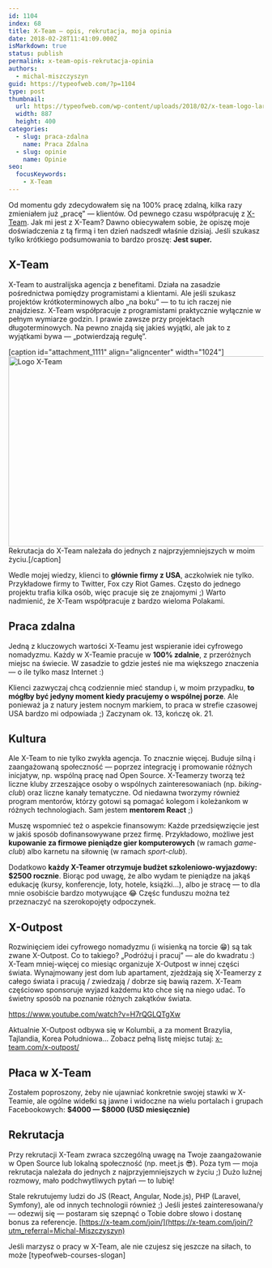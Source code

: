 ```yaml
---
id: 1104
index: 68
title: X-Team — opis, rekrutacja, moja opinia
date: 2018-02-28T11:41:09.000Z
isMarkdown: true
status: publish
permalink: x-team-opis-rekrutacja-opinia
authors:
  - michal-miszczyszyn
guid: https://typeofweb.com/?p=1104
type: post
thumbnail:
  url: https://typeofweb.com/wp-content/uploads/2018/02/x-team-logo-large.png
  width: 887
  height: 400
categories:
  - slug: praca-zdalna
    name: Praca Zdalna
  - slug: opinie
    name: Opinie
seo:
  focusKeywords:
    - X-Team
---
```


Od momentu gdy zdecydowałem się na 100% pracę zdalną, kilka razy zmieniałem już „pracę” — klientów. Od pewnego czasu współpracuję z [X-Team](https://x-team.com/join/?utm_referral=Michal-Miszczyszyn). Jak mi jest z X-Team? Dawno obiecywałem sobie, że opiszę moje doświadczenia z tą firmą i ten dzień nadszedł właśnie dzisiaj. Jeśli szukasz tylko krótkiego podsumowania to bardzo proszę: **Jest super.**

## X-Team

X-Team to australijska agencja z benefitami. Działa na zasadzie pośrednictwa pomiędzy programistami a klientami. Ale jeśli szukasz projektów krótkoterminowych albo „na boku” — to tu ich raczej nie znajdziesz. X-Team współpracuje z programistami praktycznie wyłącznie w pełnym wymiarze godzin. I prawie zawsze przy projektach długoterminowych. Na pewno znajdą się jakieś wyjątki, ale jak to z wyjątkami bywa — „potwierdzają regułę”.

[caption id="attachment_1111" align="aligncenter" width="1024"]<img src="https://typeofweb.com/wp-content/uploads/2018/02/x-team-logo-e1519724229412-1024x375.png" alt="Logo X-Team" width="1024" height="375" class="size-large wp-image-1111" /> Rekrutacja do X-Team należała do jednych z najprzyjemniejszych w moim życiu.[/caption]

Wedle mojej wiedzy, klienci to **głównie firmy z USA**, aczkolwiek nie tylko. Przykładowe firmy to Twitter, Fox czy Riot Games. Często do jednego projektu trafia kilka osób, więc pracuje się ze znajomymi ;) Warto nadmienić, że X-Team współpracuje z bardzo wieloma Polakami.

## Praca zdalna

Jedną z kluczowych wartości X-Teamu jest wspieranie idei cyfrowego nomadyzmu. Każdy w X-Teamie pracuje w **100% zdalnie**, z przeróżnych miejsc na świecie. W zasadzie to gdzie jesteś nie ma większego znaczenia — o ile tylko masz Internet :)

Klienci zazwyczaj chcą codziennie mieć standup i, w moim przypadku, **to mógłby być jedyny moment kiedy pracujemy o wspólnej porze**. Ale ponieważ ja z natury jestem nocnym markiem, to praca w strefie czasowej USA bardzo mi odpowiada ;) Zaczynam ok. 13, kończę ok. 21.

## Kultura

Ale X-Team to nie tylko zwykła agencja. To znacznie więcej. Buduje silną i zaangażowaną społeczność — poprzez integrację i promowanie różnych inicjatyw, np. wspólną pracę nad Open Source. X-Teamerzy tworzą też liczne kluby zrzeszające osoby o wspólnych zainteresowaniach (np. _biking-club_) oraz liczne kanały tematyczne. Od niedawna tworzymy również program mentorów, którzy gotowi są pomagać kolegom i koleżankom w różnych technologiach. Sam jestem **mentorem React** ;)

Muszę wspomnieć też o aspekcie finansowym: Każde przedsięwzięcie jest w jakiś sposób dofinansowywane przez firmę. Przykładowo, możliwe jest **kupowanie za firmowe pieniądze gier komputerowych** (w ramach _game-club_) albo karnetu na siłownię (w ramach _sport-club_).

Dodatkowo **każdy X-Teamer otrzymuje budżet szkoleniowo-wyjazdowy: $2500 rocznie**. Biorąc pod uwagę, że albo wydam te pieniądze na jakąś edukację (kursy, konferencje, loty, hotele, książki…), albo je stracę — to dla mnie osobiście bardzo motywujące 😂 Częśc funduszu można też przeznaczyć na szerokopojęty odpoczynek.

## X-Outpost

Rozwinięciem idei cyfrowego nomadyzmu (i wisienką na torcie 😁) są tak zwane X-Outpost. Co to takiego? „Podróżuj i pracuj” — ale do kwadratu :) X-Team mniej-więcej co miesiąc organizuje X-Outpost w innej części świata. Wynajmowany jest dom lub apartament, zjeżdżają się X-Teamerzy z całego świata i pracują / zwiedzają / dobrze się bawią razem. X-Team częściowo sponsoruje wyjazd każdemu kto chce się na niego udać. To świetny sposób na poznanie różnych zakątków świata.

https://www.youtube.com/watch?v=H7rQGLQTgXw

Aktualnie X-Outpost odbywa się w Kolumbii, a za moment Brazylia, Tajlandia, Korea Południowa… Zobacz pełną listę miejsc tutaj: [x-team.com/x-outpost/](https://x-team.com/x-outpost/?utm_referral=Michal-Miszczyszyn)

## Płaca w X-Team

Zostałem poproszony, żeby nie ujawniać konkretnie swojej stawki w X-Teamie, ale ogólne widełki są jawne i widoczne na wielu portalach i grupach Facebookowych: **$4000 — $8000 (USD miesięcznie)**

## Rekrutacja

Przy rekrutacji X-Team zwraca szczególną uwagę na Twoje zaangażowanie w Open Source lub lokalną społeczność (np. meet.js 😎). Poza tym — moja rekrutacja należała do jednych z najprzyjemniejszych w życiu ;) Dużo luźnej rozmowy, mało podchwytliwych pytań — to lubię!

Stale rekrutujemy ludzi do JS (React, Angular, Node.js), PHP (Laravel, Symfony), ale od innych technologii również ;) Jeśli jesteś zainteresowana/y — odezwij się — postaram się szepnąć o Tobie dobre słowo i dostanę bonus za referencje.
[https://x-team.com/join/](https://x-team.com/join/?utm_referral=Michal-Miszczyszyn)

Jeśli marzysz o pracy w X-Team, ale nie czujesz się jeszcze na siłach, to może [typeofweb-courses-slogan]
